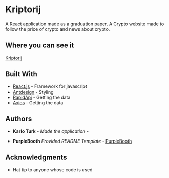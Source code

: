 # Kriptorij

A React application made as a graduation paper.
A Crypto website made to follow the price of crypto and news about crypto.

## Where you can see it

[Kriptorij](https://www.kriptorij.netlify.app)

## Built With

- [React.js](https://reactjs.org/) - Framework for javascript
- [Antdesign](https://ant.design/) - Styling
- [RapidApi](https://rapidapi.com) - Getting the data
- [Axios](https://www.axios.com/) - Getting the data

## Authors

- **Karlo Turk** - _Made the application_ -
  

- **PurpleBooth** _Provided README Template_ -
  [PurpleBooth](https://github.com/PurpleBooth)

## Acknowledgments

- Hat tip to anyone whose code is used

